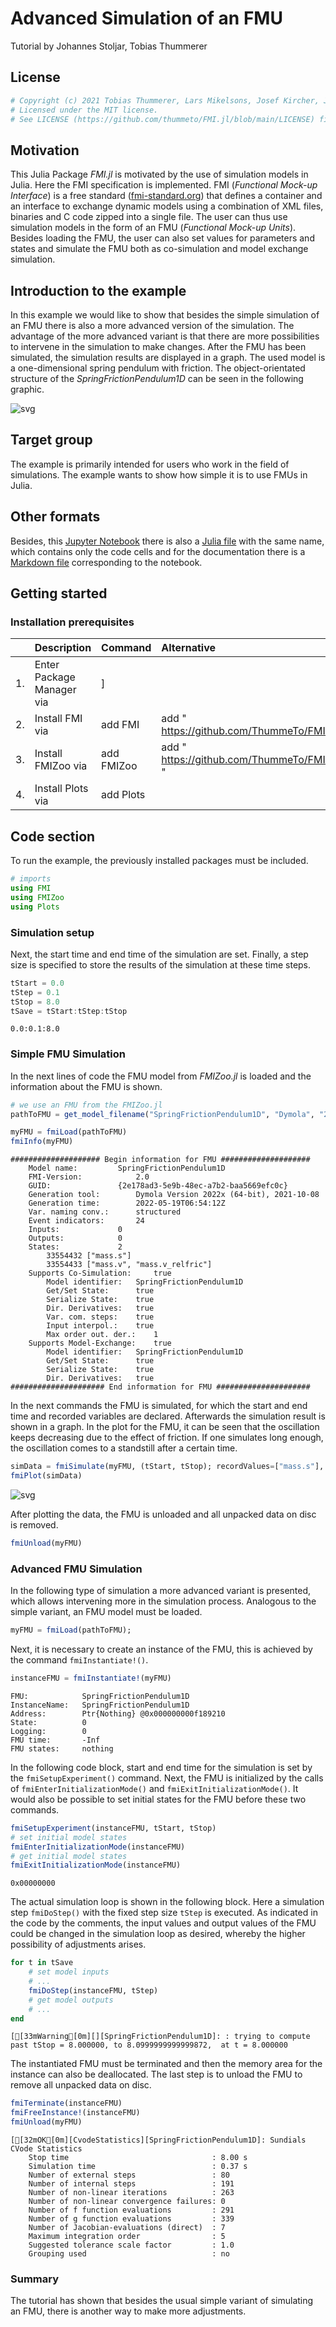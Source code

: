 # Advanced Simulation of an FMU
Tutorial by Johannes Stoljar, Tobias Thummerer

## License


```julia
# Copyright (c) 2021 Tobias Thummerer, Lars Mikelsons, Josef Kircher, Johannes Stoljar
# Licensed under the MIT license. 
# See LICENSE (https://github.com/thummeto/FMI.jl/blob/main/LICENSE) file in the project root for details.
```

## Motivation
This Julia Package *FMI.jl* is motivated by the use of simulation models in Julia. Here the FMI specification is implemented. FMI (*Functional Mock-up Interface*) is a free standard ([fmi-standard.org](http://fmi-standard.org/)) that defines a container and an interface to exchange dynamic models using a combination of XML files, binaries and C code zipped into a single file. The user can thus use simulation models in the form of an FMU (*Functional Mock-up Units*). Besides loading the FMU, the user can also set values for parameters and states and simulate the FMU both as co-simulation and model exchange simulation.

## Introduction to the example
In this example we would like to show that besides the simple simulation of an FMU there is also a more advanced version of the simulation. The advantage of the more advanced variant is that there are more possibilities to intervene in the simulation to make changes. After the FMU has been simulated, the simulation results are displayed in a graph. The used model is a one-dimensional spring pendulum with friction. The object-orientated structure of the *SpringFrictionPendulum1D* can be seen in the following graphic.

![svg](https://github.com/thummeto/FMI.jl/blob/main/docs/src/examples/pics/SpringFrictionPendulum1D.svg?raw=true)  


## Target group
The example is primarily intended for users who work in the field of simulations. The example wants to show how simple it is to use FMUs in Julia.


## Other formats
Besides, this [Jupyter Notebook](https://github.com/thummeto/FMI.jl/blob/examples/examples/src/modelica_conference_2021.ipynb) there is also a [Julia file](https://github.com/thummeto/FMI.jl/blob/examples/examples/src/modelica_conference_2021.jl) with the same name, which contains only the code cells and for the documentation there is a [Markdown file](https://github.com/thummeto/FMI.jl/blob/examples/examples/src/modelica_conference_2021.md) corresponding to the notebook.  


## Getting started

### Installation prerequisites

|     | Description                       | Command                   | Alternative                                    |   
|:----|:----------------------------------|:--------------------------|:-----------------------------------------------|
| 1.  | Enter Package Manager via         | ]                         |                                                |
| 2.  | Install FMI via                   | add FMI                   | add " https://github.com/ThummeTo/FMI.jl "     |
| 3.  | Install FMIZoo via                | add FMIZoo                | add " https://github.com/ThummeTo/FMIZoo.jl "  |
| 4.  | Install Plots via                 | add Plots                 |                                                |

## Code section

To run the example, the previously installed packages must be included. 


```julia
# imports
using FMI
using FMIZoo
using Plots
```

### Simulation setup

Next, the start time and end time of the simulation are set. Finally, a step size is specified to store the results of the simulation at these time steps.


```julia
tStart = 0.0
tStep = 0.1
tStop = 8.0
tSave = tStart:tStep:tStop
```




    0.0:0.1:8.0



### Simple FMU Simulation

In the next lines of code the FMU model from *FMIZoo.jl* is loaded and the information about the FMU is shown.


```julia
# we use an FMU from the FMIZoo.jl
pathToFMU = get_model_filename("SpringFrictionPendulum1D", "Dymola", "2022x")

myFMU = fmiLoad(pathToFMU)
fmiInfo(myFMU)
```

    #################### Begin information for FMU ####################
    	Model name:			SpringFrictionPendulum1D
    	FMI-Version:			2.0
    	GUID:				{2e178ad3-5e9b-48ec-a7b2-baa5669efc0c}
    	Generation tool:		Dymola Version 2022x (64-bit), 2021-10-08
    	Generation time:		2022-05-19T06:54:12Z
    	Var. naming conv.:		structured
    	Event indicators:		24
    	Inputs:				0
    	Outputs:			0
    	States:				2
    		33554432 ["mass.s"]
    		33554433 ["mass.v", "mass.v_relfric"]
    	Supports Co-Simulation:		true
    		Model identifier:	SpringFrictionPendulum1D
    		Get/Set State:		true
    		Serialize State:	true
    		Dir. Derivatives:	true
    		Var. com. steps:	true
    		Input interpol.:	true
    		Max order out. der.:	1
    	Supports Model-Exchange:	true
    		Model identifier:	SpringFrictionPendulum1D
    		Get/Set State:		true
    		Serialize State:	true
    		Dir. Derivatives:	true
    ##################### End information for FMU #####################


In the next commands the FMU is simulated, for which the start and end time and recorded variables are declared. Afterwards the simulation result is shown in a graph. In the plot for the FMU, it can be seen that the oscillation keeps decreasing due to the effect of friction. If one simulates long enough, the oscillation comes to a standstill after a certain time.


```julia
simData = fmiSimulate(myFMU, (tStart, tStop); recordValues=["mass.s"], saveat=tSave)
fmiPlot(simData)
```




    
![svg](modelica_conference_2021_files/modelica_conference_2021_10_0.svg)
    



After plotting the data, the FMU is unloaded and all unpacked data on disc is removed.


```julia
fmiUnload(myFMU)
```

### Advanced FMU Simulation

In the following type of simulation a more advanced variant is presented, which allows intervening more in the simulation process. Analogous to the simple variant, an FMU model must be loaded.


```julia
myFMU = fmiLoad(pathToFMU);
```

Next, it is necessary to create an instance of the FMU, this is achieved by the command `fmiInstantiate!()`.  


```julia
instanceFMU = fmiInstantiate!(myFMU)
```




    FMU:            SpringFrictionPendulum1D
    InstanceName:   SpringFrictionPendulum1D
    Address:        Ptr{Nothing} @0x000000000f189210
    State:          0
    Logging:        0
    FMU time:       -Inf
    FMU states:     nothing



In the following code block, start and end time for the simulation is set by the `fmiSetupExperiment()` command. Next, the FMU is initialized by the calls of `fmiEnterInitializationMode()` and `fmiExitInitializationMode()`. It would also be possible to set initial states for the FMU before these two commands. 


```julia
fmiSetupExperiment(instanceFMU, tStart, tStop)
# set initial model states
fmiEnterInitializationMode(instanceFMU)
# get initial model states
fmiExitInitializationMode(instanceFMU)
```




    0x00000000



The actual simulation loop is shown in the following block. Here a simulation step `fmiDoStep()` with the fixed step size `tStep` is executed. As indicated in the code by the comments, the input values and output values of the FMU could be changed in the simulation loop as desired, whereby the higher possibility of adjustments arises.


```julia
for t in tSave
    # set model inputs 
    # ...
    fmiDoStep(instanceFMU, tStep)
    # get model outputs
    # ...
end
```

    [[33mWarning[0m][][SpringFrictionPendulum1D]: : trying to compute past tStop = 8.000000, to 8.0999999999999872,  at t = 8.000000


The instantiated FMU must be terminated and then the memory area for the instance can also be deallocated. The last step is to unload the FMU to remove all unpacked data on disc. 


```julia
fmiTerminate(instanceFMU)
fmiFreeInstance!(instanceFMU)
fmiUnload(myFMU)
```

    [[32mOK[0m][CvodeStatistics][SpringFrictionPendulum1D]: Sundials CVode Statistics
        Stop time                                : 8.00 s
        Simulation time                          : 0.37 s
        Number of external steps                 : 80
        Number of internal steps                 : 191
        Number of non-linear iterations          : 263
        Number of non-linear convergence failures: 0
        Number of f function evaluations         : 291
        Number of g function evaluations         : 339
        Number of Jacobian-evaluations (direct)  : 7
        Maximum integration order                : 5
        Suggested tolerance scale factor         : 1.0
        Grouping used                            : no
    


### Summary

The tutorial has shown that besides the usual simple variant of simulating an FMU, there is another way to make more adjustments.

